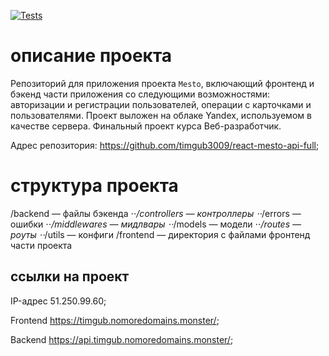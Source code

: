 [![Tests](https://github.com/yandex-praktikum/react-mesto-api-full-gha/actions/workflows/tests.yml/badge.svg)](https://github.com/yandex-praktikum/react-mesto-api-full-gha/actions/workflows/tests.yml)

# описание проекта
Репозиторий для приложения проекта `Mesto`, включающий фронтенд и бэкенд части приложения со следующими возможностями: авторизации и регистрации пользователей, операции с карточками и пользователями. Проект выложен на облаке Yandex, используемом в качестве сервера. Финальный проект курса Веб-разработчик.  

Адрес репозитория: https://github.com/timgub3009/react-mesto-api-full; 

# структура проекта

/backend — файлы бэкенда
⋅⋅*/controllers — контроллеры
⋅⋅*/errors — ошибки
⋅⋅*/middlewares — мидлвары
⋅⋅*/models — модели
⋅⋅*/routes — роуты
⋅⋅*/utils — конфиги
/frontend — директория с файлами фронтенд части проекта

## ссылки на проект

IP-адрес 51.250.99.60;

Frontend https://timgub.nomoredomains.monster/;

Backend https://api.timgub.nomoredomains.monster/;

